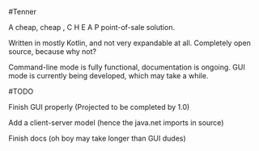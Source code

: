 #Tenner

A cheap, cheap , C H E A P point-of-sale solution.

Written in mostly Kotlin, and not very expandable at all.
Completely open source, because why not?

Command-line mode is fully functional, documentation is ongoing.
GUI mode is currently being developed, which may take a while.

#TODO

Finish GUI properly (Projected to be completed by 1.0)

Add a client-server model (hence the java.net imports in source)

Finish docs (oh boy may take longer than GUI dudes)